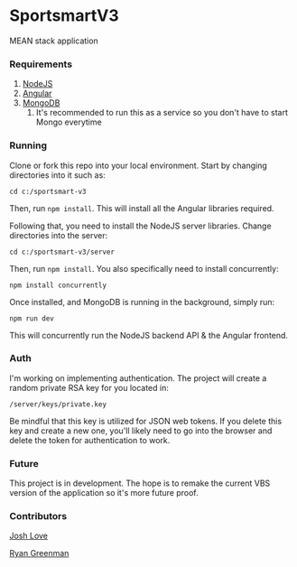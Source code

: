 # SportsmartV3

MEAN stack application

### Requirements

1) [NodeJS](https://nodejs.org/en/)
2) [Angular](https://angular.io/cli)
3) [MongoDB](https://docs.mongodb.com/manual/installation/)
   1) It's recommended to run this as a service so you don't have to start Mongo everytime

### Running

Clone or fork this repo into your local environment. Start by changing directories into it such as:

`cd c:/sportsmart-v3`

Then, run `npm install`. This will install all the Angular libraries required.

Following that, you need to install the NodeJS server libraries. Change directories into the server:

`cd c:/sportsmart-v3/server`

Then, run `npm install`. You also specifically need to install concurrently:

`npm install concurrently`

Once installed, and MongoDB is running in the background, simply run: 

`npm run dev`

This will concurrently run the NodeJS backend API & the Angular frontend.

### Auth

I'm working on implementing authentication. The project will create a random private RSA key for you located in: 

`/server/keys/private.key`

Be mindful that this key is utilized for JSON web tokens. If you delete this key and create a new one, you'll likely need to go into the browser and delete the token for authentication to work. 

### Future

This project is in development. The hope is to remake the current VBS version of the application so it's more future proof.

### Contributors

[Josh Love](https://github.com/JoshLove-portfolio)

[Ryan Greenman](https://github.com/rgreenman)
